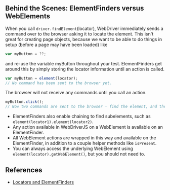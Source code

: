 ## Behind the Scenes: ElementFinders versus WebElements

When you call `driver.findElement`(locator), WebDriver immediately sends a command over to the browser asking it to locate the element. This isn't great for creating page objects, because we want to be able to do things in setup (before a page may have been loaded) like

```js
var myButton = ??;
```

and re-use the variable myButton throughout your test. ElementFinders get around this by simply storing the locator information until an action is called.

```js
var myButton = element(locator);
// No command has been sent to the browser yet.
```

The browser will not receive any commands until you call an action.

```js
myButton.click();
// Now two commands are sent to the browser - find the element, and then click it
```

- ElementFinders also enable chaining to find subelements, such as `element(locator1).element(locator2)`.
- Any action available in WebDriverJS on a WebElement is available on an ElementFinder.
- All WebElement actions are wrapped in this way and available on the ElementFinder, in addition to a couple helper methods like `isPresent`.
- You can always access the underlying WebElement using `element(locator).getWebElement()`, but you should not need to.

## References

- [Locators and ElementFinders](http://www.protractortest.org/#/locators)